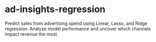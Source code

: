 # ad-insights-regression
Predict sales from advertising spend using Linear, Lasso, and Ridge regression. Analyze model performance and uncover which channels impact revenue the most.
